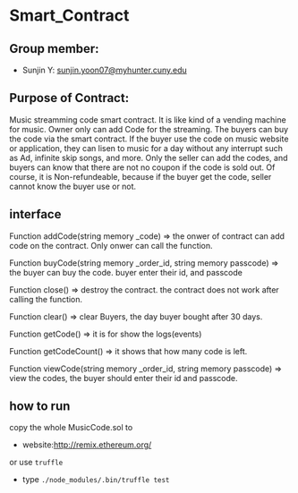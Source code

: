 # Smart_Contract
## Group member:
-   Sunjin Y: sunjin.yoon07@myhunter.cuny.edu
## Purpose of Contract:

Music streamming code smart contract. It is like kind of a vending machine for music. Owner only can add Code for the streaming. The buyers can buy the code via the smart contract. If the buyer use the code on music website or application, they can lisen to music for a day without any interrupt such as Ad, infinite skip songs, and more. Only the seller can add the codes, and buyers can know that there are not no coupon if the code is sold out. Of course, it is Non-refundeable, because if the buyer get the code, seller cannot know the buyer use or not. 
## interface
Function addCode(string memory _code) => the onwer of contract can add code on the contract. Only onwer can call the function.

Function buyCode(string memory _order_id, string memory passcode) => the buyer can buy the code. buyer enter their id, and passcode

Function close() => destroy the contract. the contract does not work after calling the function.

Function clear() => clear Buyers, the day buyer bought after 30 days.

Function getCode() => it is for show the logs(events)

Function getCodeCount() => it shows that how many code is left.

Function viewCode(string memory _order_id, string memory passcode) => view the codes, the buyer should enter their id and passcode.

## how to run 
copy the whole MusicCode.sol to 
* website:http://remix.ethereum.org/

or use `truffle`
* type `./node_modules/.bin/truffle test`
